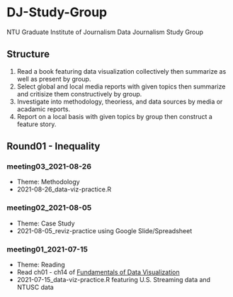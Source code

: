 # DJ-Study-Group
NTU Graduate Institute of Journalism Data Journalism Study Group

## Structure
1. Read a book featuring data visualization collectively then summarize as well as present by group.
2. Select global and local media reports with given topics then summarize and critisize them constructively by group.
3. Investigate into methodology, theoriess, and data sources by media or acadamic reports.
4. Report on a local basis with given topics by group then construct a feature story.

## Round01 - Inequality

### meeting03_2021-08-26
* Theme: Methodology
* 2021-08-26_data-viz-practice.R

### meeting02_2021-08-05
* Theme: Case Study
* 2021-08-05_reviz-practice using Google Slide/Spreadsheet

### meeting01_2021-07-15
* Theme: Reading
* Read ch01 - ch14 of [Fundamentals of Data Visualization](https://clauswilke.com/dataviz/)
* 2021-07-15_data-viz-practice.R featuring U.S. Streaming data and NTUSC data

